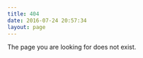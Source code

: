```yaml
---
title: 404
date: 2016-07-24 20:57:34
layout: page
---
```

The page you are looking for does not exist.


